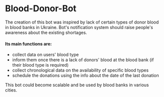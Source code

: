 # Blood-Donor-Bot

The creation of this bot was inspired by lack of certain types of donor blood in blood banks in Ukraine.
Bot's notification system should raise people's awareness about the existing shortages.

#### Its main functions are:
- collect data on users' blood type
- inform them once there is a lack of donors' blood at the blood bank (if their blood type is required)
- collect chronological data on the availability of specific blood types
- schedule the donations using the info about the date of the last donation

This bot could become scalable and be used by blood banks in various cities. 
